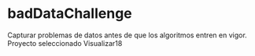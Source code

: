 # badDataChallenge
Capturar problemas de datos antes de que los algoritmos entren en vigor. Proyecto seleccionado Visualizar18
